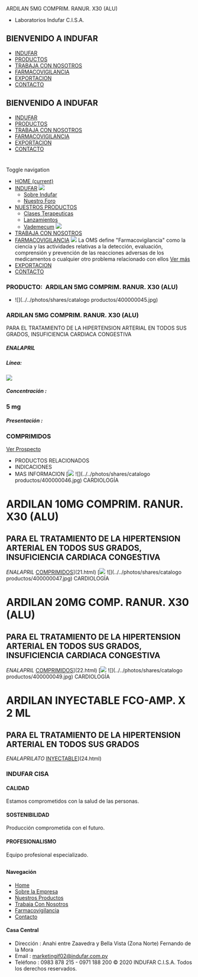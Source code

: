 ARDILAN 5MG COMPRIM. RANUR. X30 (ALU)
- Laboratorios Indufar C.I.S.A.
## BIENVENIDO A INDUFAR
* [INDUFAR](20.html#)
* [PRODUCTOS](20.html#)
* [TRABAJA CON NOSOTROS](20.html#)
* [FARMACOVIGILANCIA](20.html#)
* [EXPORTACION](20.html#)
* [CONTACTO](20.html#)
## BIENVENIDO A INDUFAR
* [INDUFAR](../../index.html)
* [PRODUCTOS](../../productos.html)
* [TRABAJA CON NOSOTROS](../../trabaja_con_nosotros.html)
* [FARMACOVIGILANCIA](../../farmacovigilancia.html)
* [EXPORTACION](../../exportacion.html)
* [CONTACTO](../../contacto.html)
# 
Toggle navigation
* [HOME (current)](../../index.html)
* [INDUFAR](20.html#) 
  [![ ](../../photos/shares/Sistema/Menu/indufar_menul.jpg)](../../institucional.html)
  - [Sobre Indufar](../../institucional.html)
  - [Nuestro Foro](../../blog.html)
* [NUESTROS PRODUCTOS](20.html#) 
  - [Clases Terapeuticas](../clases_terapeuticas.html)
  - [Lanzamientos](../lanzamientos.html)
  - [Vademecum](../../productos.html)
  [![ ](../../photos/shares/Sistema/Menu/productos.png)](../../productos.html)
* [TRABAJA CON NOSOTROS](../../trabaja_con_nosotros.html)
* [FARMACOVIGILANCIA](20.html#) 
  [![ ](../../photos/shares/Sistema/Menu/TUBOS.png)](../../farmacovigilancia.html)
  La OMS define "Farmacovigilancia" como la ciencia y las actividades relativas a la detección, evaluación, comprensión y prevención de las reacciones adversas de los medicamentos o cualquier otro problema relacionado con ellos
  [Ver más](../../farmacovigilancia.html)
* [EXPORTACION](../../exportacion.html)
* [CONTACTO](../../contacto.html)
### PRODUCTO:  ARDILAN 5MG COMPRIM. RANUR. X30 (ALU)
* ![](../../photos/shares/catalogo productos/400000045.jpg)
### **ARDILAN 5MG COMPRIM. RANUR. X30 (ALU)**
PARA EL TRATAMIENTO DE LA HIPERTENSION ARTERIAL EN TODOS SUS GRADOS, INSUFICIENCIA CARDIACA CONGESTIVA
##### **ENALAPRIL**
##### **Línea:**
[![](../../photos/shares/Laboratorios/lab_cardio.png)](../linea/5.html)
##### **Concentración :**
### 5 mg
##### **Presentación :**
### COMPRIMIDOS
[Ver Prospecto](https://www.indufar.com.py/files/shares/prospectos/400000045.pdf)
* PRODUCTOS RELACIONADOS
* INDICACIONES
* MAS INFORMACION
[![](../../photos/shares/Laboratorios/lab_cardio.png)
![](../../photos/shares/catalogo productos/400000046.jpg)
CARDIOLOGÍA
# ARDILAN 10MG COMPRIM. RANUR. X30 (ALU)
## PARA EL TRATAMIENTO DE LA HIPERTENSION ARTERIAL EN TODOS SUS GRADOS, INSUFICIENCIA CARDIACA CONGESTIVA
*ENALAPRIL*
[COMPRIMIDOS](20.html#)](21.html)
[![](../../photos/shares/Laboratorios/lab_cardio.png)
![](../../photos/shares/catalogo productos/400000047.jpg)
CARDIOLOGÍA
# ARDILAN 20MG COMP. RANUR. X30 (ALU)
## PARA EL TRATAMIENTO DE LA HIPERTENSION ARTERIAL EN TODOS SUS GRADOS, INSUFICIENCIA CARDIACA CONGESTIVA
*ENALAPRIL*
[COMPRIMIDOS](20.html#)](22.html)
[![](../../photos/shares/Laboratorios/lab_cardio.png)
![](../../photos/shares/catalogo productos/400000049.jpg)
CARDIOLOGÍA
# ARDILAN INYECTABLE FCO-AMP. X 2 ML
## PARA EL TRATAMIENTO DE LA HIPERTENSION ARTERIAL EN TODOS SUS GRADOS
*ENALAPRILATO*
[INYECTABLE](20.html#)](24.html)
### INDUFAR CISA
#### CALIDAD
Estamos comprometidos con la salud de las personas.
#### SOSTENIBILIDAD
Producción comprometida con el futuro.
#### PROFESIONALISMO
Equipo profesional especializado.
## 
#### Navegación
* [Home](../../index.html)
* [Sobre la Empresa](../../institucional.html)
* [Nuestros Productos](../../productos.html)
* [Trabaja Con Nosotros](../../trabaja_con_nosotros.html)
* [Farmacovigilancia](../../farmacovigilancia.html)
* [Contacto](../../contacto.html)
#### Casa Central
* Dirección : Anahi entre Zaavedra y Bella Vista (Zona Norte) Fernando de la Mora
* Email : [marketingif02@indufar.com.py](mailto:marketingif02@indufar.com.py)
* Teléfono : 0983 878 215 - 0971 188 200
© 2020 INDUFAR C.I.S.A. Todos los derechos reservados.